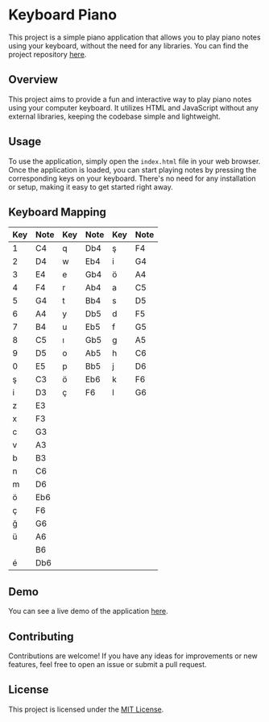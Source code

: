 # Keyboard Piano

This project is a simple piano application that allows you to play piano notes using your keyboard, without the need for any libraries. You can find the project repository [here](https://github.com/Abdullah-Yilmazer/Keyboard-Piano).

## Overview

This project aims to provide a fun and interactive way to play piano notes using your computer keyboard. It utilizes HTML and JavaScript without any external libraries, keeping the codebase simple and lightweight.

## Usage

To use the application, simply open the `index.html` file in your web browser. Once the application is loaded, you can start playing notes by pressing the corresponding keys on your keyboard. There's no need for any installation or setup, making it easy to get started right away.

## Keyboard Mapping

| Key | Note | Key | Note | Key | Note |
|-----|------|-----|------|-----|------|
| 1   | C4   | q   | Db4  | ş   | F4   |
| 2   | D4   | w   | Eb4  | i   | G4   |
| 3   | E4   | e   | Gb4  | ö   | A4   |
| 4   | F4   | r   | Ab4  | a   | C5   |
| 5   | G4   | t   | Bb4  | s   | D5   |
| 6   | A4   | y   | Db5  | d   | F5   |
| 7   | B4   | u   | Eb5  | f   | G5   |
| 8   | C5   | ı   | Gb5  | g   | A5   |
| 9   | D5   | o   | Ab5  | h   | C6   |
| 0   | E5   | p   | Bb5  | j   | D6   |
| ş   | C3   | ö   | Eb6  | k   | F6   |
| i   | D3   | ç   | F6   | l   | G6   |
| z   | E3   |      |      |     |      |
| x   | F3   |      |      |     |      |
| c   | G3   |      |      |     |      |
| v   | A3   |      |      |     |      |
| b   | B3   |      |      |     |      |
| n   | C6   |      |      |     |      |
| m   | D6   |      |      |     |      |
| ö   | Eb6  |      |      |     |      |
| ç   | F6   |      |      |     |      |
| ğ   | G6   |      |      |     |      |
| ü   | A6   |      |      |     |      |
|     | B6   |      |      |     |      |
| é   | Db6  |      |      |     |      |

## Demo

You can see a live demo of the application [here](https://abdullah-yilmazer.github.io/Keyboard-Piano).

## Contributing

Contributions are welcome! If you have any ideas for improvements or new features, feel free to open an issue or submit a pull request.

## License

This project is licensed under the [MIT License](https://github.com/Abdullah-Yilmazer/piano/blob/master/LICENSE).
